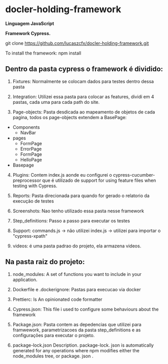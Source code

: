 # docler-holding-framework

**Linguagem JavaScript**


**Framework Cypress.**

git clone https://github.com/lucaszcfx/docler-holding-framework.git


To install the framework: npm install


## Dentro da pasta cypress o framework é dividido:

1. Fixtures:
Normalmente se colocam dados para testes dentro dessa pasta

2. Integration:
Utilizei essa pasta para colocar as features, dividi em 4 pastas, cada uma para cada path do site.

3. Page-objects:
Pasta desdicada ao mapeamento de objetos de cada pagina, todos os page-objects extendem a BasePage:
  * Components
    * NavBar
  * pages
    * FormPage
    * ErrorPage
    * FormPage
    * HelloPage
  * Basepage
  
4. Plugins:
Contem index.js aonde eu configurei o cypress-cucumber-preprocessor que é utilizado de support for using feature files when testing with Cypress.

5. Reports:
Pasta direcionada para quando for gerado o relatorio da execução de testes

6. Screenshots:
Nao tenho utilizado essa pasta nesse framework

7. Step_definitions:
Passo a passo para executar os testes

8. Support:
  commands.js -> não utilizei
  index.js -> utilizei para importar o "cypress-xpath"

9. videos:
é uma pasta padrao do projeto, ela armazena videos.


## Na pasta raiz do projeto:

1. node_modules:
A set of functions you want to include in your application.

2. Dockerfile e .dockerignore:
Pastas para execucao via docker

3. Prettierc:
Is An opinionated code formatter

4. Cypress.json:
This file i used to configure some behaviours about the framework

5. Package.json:
Pasta contem as depedencias que utilizei para framwework, parametrizacoes da pasta step_definitions e as configurações para executar o projeto.

6. package-lock.json
Description. package-lock. json is automatically generated for any operations where npm modifies either the node_modules tree, or package. json .
